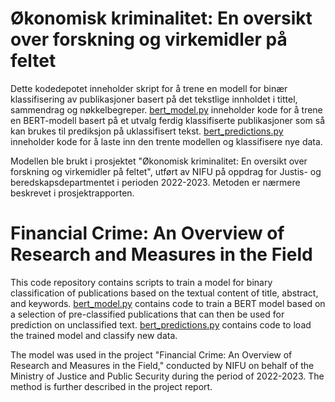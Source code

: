 # Økonomisk kriminalitet: En oversikt over forskning og virkemidler på feltet
Dette kodedepotet inneholder skript for å trene en modell for binær klassifisering av publikasjoner basert på det tekstlige innholdet i tittel, sammendrag og nøkkelbegreper. [bert_model.py](https://github.com/NIFU-NO/21358_okokrim/blob/main/bert_model.py) inneholder kode for å trene en BERT-modell basert på et utvalg ferdig klassifiserte publikasjoner som så kan brukes til prediksjon på uklassifisert tekst. [bert_predictions.py](https://github.com/NIFU-NO/21358_okokrim/blob/main/bert_predictions.py) inneholder kode for å laste inn den trente modellen og klassifisere nye data.

Modellen ble brukt i prosjektet "Økonomisk kriminalitet: En oversikt over forskning og virkemidler på feltet", utført av NIFU på oppdrag for Justis- og beredskapsdepartmentet i perioden 2022-2023. Metoden er nærmere beskrevet i prosjektrapporten.

# Financial Crime: An Overview of Research and Measures in the Field
This code repository contains scripts to train a model for binary classification of publications based on the textual content of title, abstract, and keywords. [bert_model.py](https://github.com/NIFU-NO/21358_okokrim/blob/main/bert_model.py) contains code to train a BERT model based on a selection of pre-classified publications that can then be used for prediction on unclassified text. [bert_predictions.py](https://github.com/NIFU-NO/21358_okokrim/blob/main/bert_predictions.py) contains code to load the trained model and classify new data.

The model was used in the project "Financial Crime: An Overview of Research and Measures in the Field," conducted by NIFU on behalf of the Ministry of Justice and Public Security during the period of 2022-2023. The method is further described in the project report.
